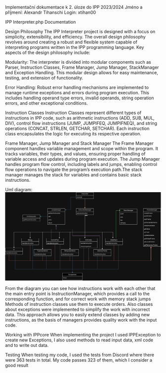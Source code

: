 Implementační dokumentace k 2. úloze do IPP 2023/2024
Jméno a příjmení: Alexandr Tihanschi
Login: xtihan00

IPP Interpreter.php Documentation

Design Philosophy
The IPP Interpreter project is designed with a focus on simplicity, extensibility, and efficiency. The overall design philosophy revolves around creating a robust and flexible system capable of interpreting programs written in the IPP programming language. Key aspects of the design philosophy include:

Modularity: The interpreter is divided into modular components such as Parser, Instruction Classes, Frame Manager, Jump Manager, StackManager and Exception Handling. This modular design allows for easy maintenance, testing, and extension of functionality.

Error Handling: Robust error handling mechanisms are implemented to manage runtime exceptions and errors during program execution. This includes handling operand type errors, invalid operands, string operation errors, and other exceptional conditions.

Instruction Classes
Instruction Classes represent different types of instructions in IPP code, such as arithmetic instructions (ADD, SUB, MUL, DIV), control flow instructions (JUMP, JUMPIFEQ, JUMPIFNEQ), and string operations (CONCAT, STRLEN, GETCHAR, SETCHAR). Each instruction class encapsulates the logic for executing its respective operation.

Frame Manager, Jump Manager and Stack Manager
The Frame Manager component handles variable management and scope within the program. It tracks variables, their types, and values, ensuring proper handling of variable access and updates during program execution. The Jump Manager handles program flow control, including labels and jumps, enabling control flow operations to navigate the program’s execution path.The stack manager manages the stack for variables and contains basic stack instructions.

Uml diagram:
![UML](student/UML.png)

From the diagram you can see how instructions work with each other that the main entry point is InstructionManager, which provides a call to the corresponding function, and for correct work with memory stack jumps Methods of instruction classes use them to execute orders. Also classes about exceptions were implemented to simplify the work with incorrect data. This approach allows you to easily extend classes by adding new instructions, as the basis of managers provides quality work with the input code.

Working with IPPcore
When implementing the project I used IPPException to create new Exceptions, I also used methods to read input data, xml code and to write out data.

Testing
When testing my code, I used the tests from Discord where there were 363 tests in total. My code passes 323 of them, which I consider a good result
